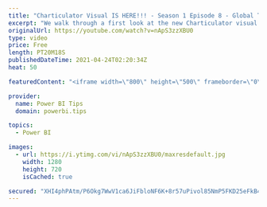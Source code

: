 ```yaml
---
title: "Charticulator Visual IS HERE!!! - Season 1 Episode 8 - Global Trade Chart"
excerpt: "We walk through a first look at the new Charticulator visual from Microsoft Power BI team.    This video we are exploring the Microsoft Tutorial for Global Trade https://charticulator.com/gallery/global_trade_of_natural_resources.html  Official blog post about the visual: https://powerbi.microsoft.com/en-us/blog/announcing-the-new-charticulator-visual-public-preview/"
originalUrl: https://youtube.com/watch?v=nApS3zzXBU0
type: video
price: Free
length: PT20M18S
publishedDateTime: 2021-04-24T02:20:34Z
heat: 50

featuredContent: "<iframe width=\"800\" height=\"500\" frameborder=\"0\" src=\"https://www.youtube.com/embed/nApS3zzXBU0\" allow=\"accelerometer; autoplay; encrypted-media; gyroscope; picture-in-picture\" allowfullscreen></iframe>"

provider:
  name: Power BI Tips
  domain: powerbi.tips

topics:
  - Power BI

images:
  - url: https://i.ytimg.com/vi/nApS3zzXBU0/maxresdefault.jpg
    width: 1280
    height: 720
    isCached: true

secured: "XHI4phPAtm/P6Okg7WwV1ca6JiFbloNF6K+8r57uPivol85NmP5FKD25eFkB4Im8/tbNFrmpdx+wRP0wWg8Lft3mOWNHUtAp562V54ir8Fn9atxOvdpA1S+QTZDYogN7u3iTaAFwSSHSkE56DQyjUhWCryASCUM1L/IiEuCs4oCBQETdizyr8lN5KHvcMKjb0Gy2HvBO7VOcvd95dzg/z/0XKW0m/lLaXuBxMdGd8vSwxBlKbvWBAzgztdhZqMQL4l58nFOJ0hecfZcCPRJ1rVDjoxy7Ipn76wvJzPRqBoSPtWd/bLtfiKLYWfwcp3QCkmpi8FpVEvInJLGL4KuzaaebDL9hcJ9Y+QdvYziVTeKnLvT+E8QRdLqyHmA0A/Zvms6Np1AiNM8W1PpYDAkA09sRxo/x61O2m4z0WvHQ/2c=;TCiqhLVNBWLo3M/ZNgB9Xg=="
---
```


